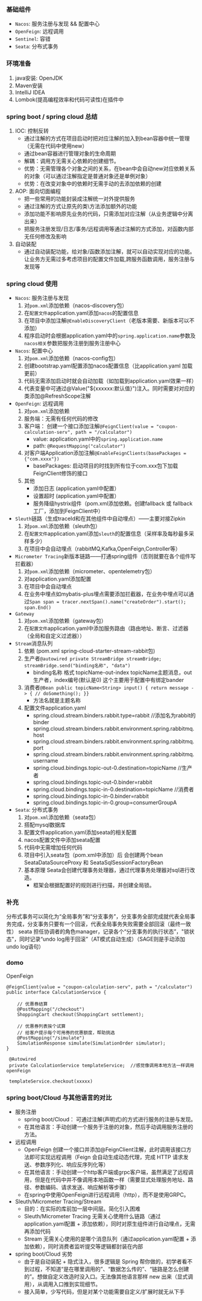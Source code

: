 ### 基础组件
* `Nacos`: 服务注册与发现 && 配置中心
* `OpenFeign`: 远程调用
* `Sentinel`: 容错
* `Seata`: 分布式事务


### 环境准备
1. java安装: OpenJDK
2. Maven安装
3. IntelliJ IDEA
4. Lombok(提高编程效率和代码可读性)在插件中


### spring boot / spring cloud 总结
1. IOC: 控制反转
   * 通过注解的方式在项目启动时把对应注解的加入到bean容器中统一管理（无需在代码中使用new）
   * 通过bean容器进行管理对象的生命周期
   * 解耦：调用方无需关心依赖的创建细节。
   * 优势：无需管理各个对象之间的关系，在bean中会自动new对应依赖关系的对象（可以通过注解指定是普通对象还是单例对象）
   * 优势：在改变对象中的依赖时无需手动的去添加依赖的创建
2. AOP: 面向切面编程
    * 把一些常用的功能封装成注解统一对外提供服务
    * 通过注解的方式让原先的类\方法添加额外的功能
    * 添加功能不影响原先业务的代码，只需添加对应注解（从业务逻辑中分离出来）
    * 把服务注册发现/日志/事务/远程调用等通过注解的方式添加，对函数内部无任何修改及影响
3. 自动装配
    * 通过自动装配功能，给对象/函数添加注解，就可以自动实现对应的功能。让业务方无需过多考虑项目的配置文件加载,跨服务函数调用，服务注册与发现等


### spring cloud 使用
* `Nacos`: 服务注册与发现
    1. 对`pom.xml`添加依赖（nacos-discovery包）
    2. 在`配置文件`application.yaml添加`nacos`的配置信息
    3. 在项目中添加注解`@EnableDiscoveryClient`（老版本需要、新版本可以不添加）
    4. 程序启动时会根据application.yaml中的`spring.application.name`参数及`nacos相关`参数把服务注册到服务注册中心
* `Nacos`: 配置中心
    1. 对`pom.xml`添加依赖（nacos-config包）
    2. 创建bootstrap.yaml配置添加nacos配置信息（比application.yaml 加载更前）
    3. 代码无需添加启动时就会自动加载（如加载到application.yaml效果一样）
    4. 代表变量中可通过@Value("${xxxxxx:默认值}")注入。同时需要对对应的类添加@RefreshScope注解
* `OpenFeign`: 远程调用
    1. 对`pom.xml`添加依赖
    2. 服务端：无需有任何代码的修改
    3. 客户端： 创建一个接口添加注解`@FeignClient(value = "coupon-calculation-serv", path = "/calculator")`
        * value: application.yaml中的`spring.application.name`
        * path: `@RequestMapping("calculator")`
    4. 对客户端Application添加注解`@EnableFeignClients(basePackages = {"com.xxxx"})`
        * basePackages: 启动项目的时找到所有位于com.xxx包下加载FeignClient修饰的接口
    5. 其他
        * 添加日志 (application.yaml中配置）
        * 设置超时  (application.yaml中配置）
        * 服务降级hystrix组件（pom.xml添加依赖。创建fallback 或 fallback工厂，添加到FeignClient中）
* `Sleuth`链路（生成traceId和在其他组件中自动埋点）——主要对接Zipkin
    1. 对`pom.xml`添加依赖（sleuth包）
    2. 在`配置文件`application.yaml添加`sleuth`的配置信息（采样率及每秒最多采样多少）
    3. 在项目中会自动埋点（rabbitMQ,Kafka,OpenFeign,Controller等） 
* `Micrometer Tracing`新版本链路——打通spring组件（否则就要在各个组件写拦截器）
    1. 对`pom.xml`添加依赖（micrometer、opentelemetry包）
    2. 对application.yaml添加配置 
    3. 在项目中会自动埋点
    4. 在业务中埋点如mybatis-plus埋点需要添加拦截器，在业务中埋点可以通过`Span span = tracer.nextSpan().name("createOrder").start(); span.End()`
* `Gateway`
    1. 对`pom.xml`添加依赖（gateway包）
    2. 在`配置文件`application.yaml中添加服务路由（路由地址、断言、过滤器（全局和自定义过滤器））
* `Stream`消息队列
    1. 依赖 (pom.xml spring-cloud-starter-stream-rabbit包)
    2. 生产者`@autowired private StreamBridge streamBridge;  streamBridge.send("binding名称", "data")`
        * binding名称 格式 topicName-out-index   topicName主题消息，out生产者，index编号(默认是0) 这个主要用于配置中有绑定bander
    3. 消费者`@Bean public topicName<String> input() { return message -> { // doSomething(); }}`
        * 方法名就是主题名称
    4. 配置文件application.yaml
        * spring.cloud.stream.binders.rabbit.type=rabbit     //添加名为rabbit的binder
        * spring.cloud.stream.binders.rabbit.environment.spring.rabbitmq.host
        * spring.cloud.stream.binders.rabbit.environment.spring.rabbitmq.port
        * spring.cloud.stream.binders.rabbit.environment.spring.rabbitmq.username
        * spring.cloud.bindings.topic-out-0.destination=topicName  //生产者
        * spring.cloud.bindings.topic-out-0.binder=rabbit
        * spring.cloud.bindings.topic-in-0.destination=topicName  //消费者
        * spring.cloud.bindings.topic-in-0.binder=rabbit
        * spring.cloud.bindings.topic-in-0.group=consumerGroupA 
* `Seata`: 分布式事务
    1. 对`pom.xml`添加依赖（seata包）
    2. 搭配mysql数据库
    3. 配置文件application.yaml添加seata的相关配置
    4. nacos配置文件中添加seata配置
    5. 代码中无需增加任何代码
    6. 项目中引入seata包（pom.xml中添加）后 会创建两个bean SeataDataSourceProxy 和 SeataSqlSessionFactoryBean
    7. 基本原理 Seata会创建代理事务处理器，通过代理事务处理器对sql进行改造。
        * 框架会根据配置好的规则进行扫描，并创建全局锁。



### 补充
分布式事务可以简化为“全局事务”和“分支事务”，分支事务全部完成就代表全局事务完成，分支事务只要有一个回滚，代表全局事务失败需要全部回滚（最终一致性）
seata 担任协调者的角色manager，记录各个“分支事务的执行状态”，"锁状态"，同时记录“undo log用于回滚”（AT模式自动生成）（SAGE则是手动添加undo log语句）




### domo
OpenFeign
```客户端java
@FeignClient(value = "coupon-calculation-serv", path = "/calculator")
public interface CalculationService {

    // 优惠券结算
    @PostMapping("/checkout")
    ShoppingCart checkout(ShoppingCart settlement);

    // 优惠券列表挨个试算
    // 给客户提示每个可用券的优惠额度，帮助挑选
    @PostMapping("/simulate")
    SimulationResponse simulate(SimulationOrder simulator);
}

 @Autowired
 private CalculationService templateService;  //感觉像调用本地方法一样调用openFeign

 templateService.checkout(xxxxx)
```



### spring boot/Cloud 与其他语言的对比
* 服务注册
  * spring boot/Cloud： 可通过注解(声明式)的方式进行服务的注册与发现。
  * 在其他语言：手动创建一个服务于注册的对象，然后手动调用服务注册的方法。
* 远程调用
  * OpenFeign 创建一个接口并添加@FeignClient注解，此时调用该接口方法即可实现远程调用（Feign 会自动生成动态代理，完成 HTTP 请求发送、参数序列化、响应反序列化等）
  * 在其他语言：手动创建一个http客户端或grpc客户端，虽然满足了远程调用，但是在代码中并不像调用本地函数一样（需要显式处理服务地址、路径、参数编码、请求发送、响应解析等步骤）
  * 在spring中使用OpenFeign进行远程调用（http），而不是使用GRPC。
* Sleuth/Micrometer Tracing/Stream
  * 目的：在实际的库前加一层中间层。简化引入困难
  * Sleuth/Micrometer Tracing 无需关心使用什么链路（通过application.yaml配置 + 添加依赖），同时对原生组件进行自动埋点，无需再添加代码
  * Stream 无需关心使用的是哪个消息队列（通过application.yaml配置 + 添加依赖），同时消费者监听提交等逻辑都封装在内部
* spring boot/Cloud 劣势
  * 由于是自动装配 + 隐式注入，很多逻辑是 Spring 帮你做的，初学者看不到过程，不知道“是在哪里调用的”、“数据怎么传的”、“链路是怎么创建的”。想做自定义改造时没入口。无法像其他语言那样 new 出来（显式调用），从调用入口推到实现细节。
  * 接入简单，少写代码，但是对某个功能需要自定义/扩展时就无从下手
